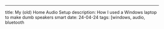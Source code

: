 ---
title: My (old) Home Audio Setup
description: How I used a Windows laptop to make dumb speakers smart
date: 24-04-24
tags: [windows, audio, bluetooth
<!--stackedit_data:
eyJoaXN0b3J5IjpbLTE3MDk2NDkxNDRdfQ==
-->
